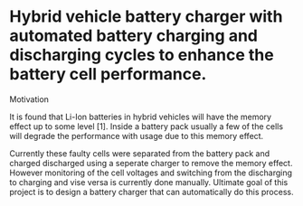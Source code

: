 # Hybrid vehicle battery charger with automated battery charging and discharging cycles to enhance the battery cell performance. 


Motivation

It is found that Li-Ion batteries in hybrid vehicles will have the memory effect up to some level [1]. Inside a battery pack usually a few of the cells will degrade the performance with usage due to this memory effect. 

Currently these faulty cells were separated from the battery pack and charged discharged using a seperate charger to remove the memory effect. However monitoring of the cell voltages and switching from the discharging  to charging and vise versa is currently done manually.   Ultimate goal of this project is to design a battery charger that can automatically do this process. 

